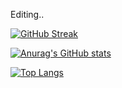 Editing..


[![GitHub Streak](https://streak-stats.demolab.com?user=zip-sa&theme=highcontrast)](https://git.io/streak-stats)

[![Anurag's GitHub stats](https://github-readme-stats.vercel.app/api?username=zip-sa)](https://github.com/anuraghazra/github-readme-stats)

[![Top Langs](https://github-readme-stats.vercel.app/api/top-langs/?username=zip-sa)](https://github.com/anuraghazra/github-readme-stats)
